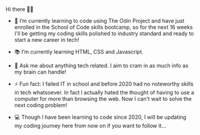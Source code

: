 Hi there 🙋‍♀️

- 🔭 I’m currently learning to code using The Odin Project and have just enrolled in the School of Code skills bootcamp, so for the next 16 weeks I'll be getting my coding skills polished to industry standard and ready to start a new career in tech!
- 📚 I’m currently learning HTML, CSS and Javascript.
- 💬 Ask me about anything tech related. I aim to cram in as much info as my brain can handle!
- ⚡ Fun fact: I failed IT in school and before 2020 had no noteworthy skills in tech whatsoever.  In fact I actually hated the thought of having to use a computer for more than browsing the web.  Now I can't wait to solve the next coding problem!

- 💻 Though I have been learning to code since 2020, I will be updating my coding journey here from now on if you want to follow it...


